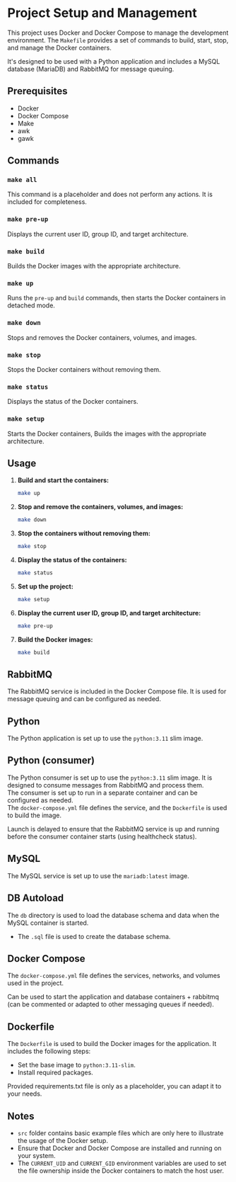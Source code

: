 # Project Setup and Management

This project uses Docker and Docker Compose to manage the development environment. The `Makefile` provides a set of commands to build, start, stop, and manage the Docker containers.

It's designed to be used with a Python application and includes a MySQL database (MariaDB) and RabbitMQ for message queuing.

## Prerequisites

- Docker
- Docker Compose
- Make
- awk
- gawk

## Commands

### `make all`

This command is a placeholder and does not perform any actions. It is included for completeness.

### `make pre-up`

Displays the current user ID, group ID, and target architecture.

### `make build`

Builds the Docker images with the appropriate architecture.

### `make up`

Runs the `pre-up` and `build` commands, then starts the Docker containers in detached mode.

### `make down`

Stops and removes the Docker containers, volumes, and images.

### `make stop`

Stops the Docker containers without removing them.

### `make status`

Displays the status of the Docker containers.

### `make setup`

Starts the Docker containers, Builds the images with the appropriate architecture.

## Usage

1. **Build and start the containers:**

   ```sh
   make up
    ```
   
2. **Stop and remove the containers, volumes, and images:**

    ```sh
    make down
    ```
   
3. **Stop the containers without removing them:**

    ```sh
    make stop
    ```
   
4. **Display the status of the containers:**

    ```sh
    make status
    ```
   
5. **Set up the project:**

    ```sh
    make setup
    ```
   
6. **Display the current user ID, group ID, and target architecture:**

    ```sh
    make pre-up
    ```
   
7. **Build the Docker images:**

    ```sh
    make build
    ```

## RabbitMQ

The RabbitMQ service is included in the Docker Compose file. It is used for message queuing and can be configured as needed.

## Python

The Python application is set up to use the `python:3.11` slim image.

## Python (consumer)

The Python consumer is set up to use the `python:3.11` slim image.
It is designed to consume messages from RabbitMQ and process them.\
The consumer is set up to run in a separate container and can be configured as needed.\
The `docker-compose.yml` file defines the service, and the `Dockerfile` is used to build the image.   

Launch is delayed to ensure that the RabbitMQ service is up and running before the consumer container starts (using healthcheck status).

## MySQL

The MySQL service is set up to use the `mariadb:latest` image.

## DB Autoload

The `db` directory is used to load the database schema and data when the MySQL container is started.

- The `.sql` file is used to create the database schema.

## Docker Compose

The `docker-compose.yml` file defines the services, networks, and volumes used in the project.

Can be used to start the application and database containers + rabbitmq (can be commented or adapted to other messaging queues if needed).

## Dockerfile

The `Dockerfile` is used to build the Docker images for the application. It includes the following steps:
- Set the base image to `python:3.11-slim`.
- Install required packages.

Provided requirements.txt file is only as a placeholder, you can adapt it to your needs.

## Notes

- `src` folder contains basic example files which are only here to illustrate the usage of the Docker setup.
- Ensure that Docker and Docker Compose are installed and running on your system.
- The `CURRENT_UID` and `CURRENT_GID` environment variables are used to set the file ownership inside the Docker containers to match the host user.